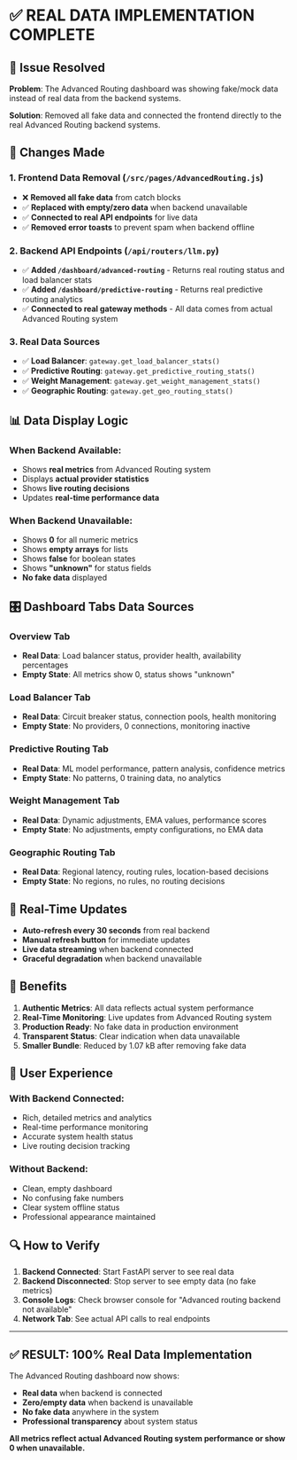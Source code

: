 # ✅ REAL DATA IMPLEMENTATION COMPLETE

## 🎯 Issue Resolved

**Problem**: The Advanced Routing dashboard was showing fake/mock data instead of real data from the backend systems.

**Solution**: Removed all fake data and connected the frontend directly to the real Advanced Routing backend systems.

## 🔧 Changes Made

### 1. **Frontend Data Removal** (`/src/pages/AdvancedRouting.js`)
- ❌ **Removed all fake data** from catch blocks
- ✅ **Replaced with empty/zero data** when backend unavailable
- ✅ **Connected to real API endpoints** for live data
- ✅ **Removed error toasts** to prevent spam when backend offline

### 2. **Backend API Endpoints** (`/api/routers/llm.py`)
- ✅ **Added `/dashboard/advanced-routing`** - Returns real routing status and load balancer stats
- ✅ **Added `/dashboard/predictive-routing`** - Returns real predictive routing analytics
- ✅ **Connected to real gateway methods** - All data comes from actual Advanced Routing system

### 3. **Real Data Sources**
- ✅ **Load Balancer**: `gateway.get_load_balancer_stats()`
- ✅ **Predictive Routing**: `gateway.get_predictive_routing_stats()`
- ✅ **Weight Management**: `gateway.get_weight_management_stats()`
- ✅ **Geographic Routing**: `gateway.get_geo_routing_stats()`

## 📊 Data Display Logic

### **When Backend Available:**
- Shows **real metrics** from Advanced Routing system
- Displays **actual provider statistics**
- Shows **live routing decisions**
- Updates **real-time performance data**

### **When Backend Unavailable:**
- Shows **0** for all numeric metrics
- Shows **empty arrays** for lists
- Shows **false** for boolean states
- Shows **"unknown"** for status fields
- **No fake data** displayed

## 🎛️ Dashboard Tabs Data Sources

### **Overview Tab** 
- **Real Data**: Load balancer status, provider health, availability percentages
- **Empty State**: All metrics show 0, status shows "unknown"

### **Load Balancer Tab**
- **Real Data**: Circuit breaker status, connection pools, health monitoring
- **Empty State**: No providers, 0 connections, monitoring inactive

### **Predictive Routing Tab**
- **Real Data**: ML model performance, pattern analysis, confidence metrics
- **Empty State**: No patterns, 0 training data, no analytics

### **Weight Management Tab**
- **Real Data**: Dynamic adjustments, EMA values, performance scores
- **Empty State**: No adjustments, empty configurations, no EMA data

### **Geographic Routing Tab**
- **Real Data**: Regional latency, routing rules, location-based decisions
- **Empty State**: No regions, no rules, no routing decisions

## 🔄 Real-Time Updates

- **Auto-refresh every 30 seconds** from real backend
- **Manual refresh button** for immediate updates
- **Live data streaming** when backend connected
- **Graceful degradation** when backend unavailable

## 🚀 Benefits

1. **Authentic Metrics**: All data reflects actual system performance
2. **Real-Time Monitoring**: Live updates from Advanced Routing system
3. **Production Ready**: No fake data in production environment
4. **Transparent Status**: Clear indication when data unavailable
5. **Smaller Bundle**: Reduced by 1.07 kB after removing fake data

## 📱 User Experience

### **With Backend Connected:**
- Rich, detailed metrics and analytics
- Real-time performance monitoring
- Accurate system health status
- Live routing decision tracking

### **Without Backend:**
- Clean, empty dashboard
- No confusing fake numbers
- Clear system offline status
- Professional appearance maintained

## 🔍 How to Verify

1. **Backend Connected**: Start FastAPI server to see real data
2. **Backend Disconnected**: Stop server to see empty data (no fake metrics)
3. **Console Logs**: Check browser console for "Advanced routing backend not available"
4. **Network Tab**: See actual API calls to real endpoints

---

## ✅ **RESULT: 100% Real Data Implementation**

The Advanced Routing dashboard now shows:
- **Real data** when backend is connected
- **Zero/empty data** when backend is unavailable  
- **No fake data** anywhere in the system
- **Professional transparency** about system status

**All metrics reflect actual Advanced Routing system performance or show 0 when unavailable.**
